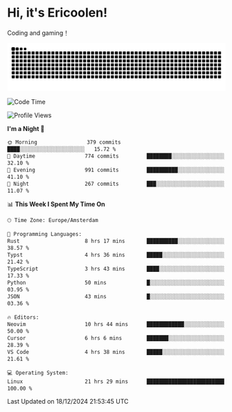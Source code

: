 # Hi, it's Ericoolen!
Coding and gaming！

<picture>
  <source media="(prefers-color-scheme: dark)" srcset="https://raw.githubusercontent.com/Eric-Song-Nop/Eric-Song-Nop/output/github-contribution-grid-snake-dark.svg">
  <source media="(prefers-color-scheme: light)" srcset="https://raw.githubusercontent.com/Eric-Song-Nop/Eric-Song-Nop/output/github-contribution-grid-snake.svg">
  <img alt="github contribution grid snake animation" src="https://raw.githubusercontent.com/Eric-Song-Nop/Eric-Song-Nop/output/github-contribution-grid-snake.svg">
</picture>

<!--START_SECTION:waka-->
![Code Time](http://img.shields.io/badge/Code%20Time-1%2C683%20hrs%207%20mins-blue)

![Profile Views](http://img.shields.io/badge/Profile%20Views-2-blue)

**I'm a Night 🦉** 

```text
🌞 Morning                379 commits         ████░░░░░░░░░░░░░░░░░░░░░   15.72 % 
🌆 Daytime                774 commits         ████████░░░░░░░░░░░░░░░░░   32.10 % 
🌃 Evening                991 commits         ██████████░░░░░░░░░░░░░░░   41.10 % 
🌙 Night                  267 commits         ███░░░░░░░░░░░░░░░░░░░░░░   11.07 % 
```


📊 **This Week I Spent My Time On** 

```text
🕑︎ Time Zone: Europe/Amsterdam

💬 Programming Languages: 
Rust                     8 hrs 17 mins       ██████████░░░░░░░░░░░░░░░   38.57 % 
Typst                    4 hrs 36 mins       █████░░░░░░░░░░░░░░░░░░░░   21.42 % 
TypeScript               3 hrs 43 mins       ████░░░░░░░░░░░░░░░░░░░░░   17.33 % 
Python                   50 mins             █░░░░░░░░░░░░░░░░░░░░░░░░   03.95 % 
JSON                     43 mins             █░░░░░░░░░░░░░░░░░░░░░░░░   03.36 % 

🔥 Editors: 
Neovim                   10 hrs 44 mins      ████████████░░░░░░░░░░░░░   50.00 % 
Cursor                   6 hrs 6 mins        ███████░░░░░░░░░░░░░░░░░░   28.39 % 
VS Code                  4 hrs 38 mins       █████░░░░░░░░░░░░░░░░░░░░   21.61 % 

💻 Operating System: 
Linux                    21 hrs 29 mins      █████████████████████████   100.00 % 
```


 Last Updated on 18/12/2024 21:53:45 UTC
<!--END_SECTION:waka-->
